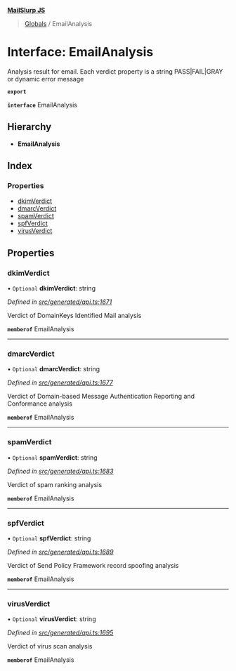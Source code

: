 **[MailSlurp JS](../README.md)**

> [Globals](../README.md) / EmailAnalysis

# Interface: EmailAnalysis

Analysis result for email. Each verdict property is a string PASS|FAIL|GRAY or dynamic error message

**`export`** 

**`interface`** EmailAnalysis

## Hierarchy

* **EmailAnalysis**

## Index

### Properties

* [dkimVerdict](emailanalysis.md#dkimverdict)
* [dmarcVerdict](emailanalysis.md#dmarcverdict)
* [spamVerdict](emailanalysis.md#spamverdict)
* [spfVerdict](emailanalysis.md#spfverdict)
* [virusVerdict](emailanalysis.md#virusverdict)

## Properties

### dkimVerdict

• `Optional` **dkimVerdict**: string

*Defined in [src/generated/api.ts:1671](https://github.com/mailslurp/mailslurp-client/blob/24bff2e/src/generated/api.ts#L1671)*

Verdict of DomainKeys Identified Mail analysis

**`memberof`** EmailAnalysis

___

### dmarcVerdict

• `Optional` **dmarcVerdict**: string

*Defined in [src/generated/api.ts:1677](https://github.com/mailslurp/mailslurp-client/blob/24bff2e/src/generated/api.ts#L1677)*

Verdict of Domain-based Message Authentication Reporting and Conformance analysis

**`memberof`** EmailAnalysis

___

### spamVerdict

• `Optional` **spamVerdict**: string

*Defined in [src/generated/api.ts:1683](https://github.com/mailslurp/mailslurp-client/blob/24bff2e/src/generated/api.ts#L1683)*

Verdict of spam ranking analysis

**`memberof`** EmailAnalysis

___

### spfVerdict

• `Optional` **spfVerdict**: string

*Defined in [src/generated/api.ts:1689](https://github.com/mailslurp/mailslurp-client/blob/24bff2e/src/generated/api.ts#L1689)*

Verdict of Send Policy Framework record spoofing analysis

**`memberof`** EmailAnalysis

___

### virusVerdict

• `Optional` **virusVerdict**: string

*Defined in [src/generated/api.ts:1695](https://github.com/mailslurp/mailslurp-client/blob/24bff2e/src/generated/api.ts#L1695)*

Verdict of virus scan analysis

**`memberof`** EmailAnalysis
